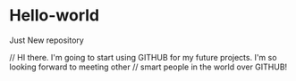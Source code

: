 # Hello-world
Just New repository

// HI there. I'm going to start using GITHUB for my future projects. I'm so looking forward to meeting other 
// smart people in the world over GITHUB!

